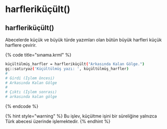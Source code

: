 # harfleriküçült\(\)



## harfleriküçült\(\)

Abecelerde küçük ve büyük türde yazımları olan bütün büyük harfleri küçük harflere çevirir.

{% code title="sınama.krml" %}
```bash
küçültülmüş_harfler = harfleriküçült("Arkasında Kalan Gölge.")
gç::satıryaz('Küçültülmüş yazı: ', küçültülmüş_harfler)
# 
# Girdi (İşlem öncesi)
# Arkasında Kalan Gölge
# 
# Çıktı (İşlem sonrası)
# arkasında kalan gölge
```
{% endcode %}

{% hint style="warning" %}
Bu işlev, küçültme işini bir süreliğine yalnızca Türk abecesi üzerinde işlemektedir.
{% endhint %}

